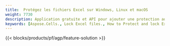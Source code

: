 ```yaml
---
title:  Protégez les fichiers Excel sur Windows, Linux et macOS
weight: 7730
description: Application gratuite et API pour ajouter une protection aux feuilles de calcul XLS, XLSX et ODS
keywords: [Aspose.Cells., Lock Excel files., How to Protect and lock Excel document., Protect Excel files., Encrypt Excel Files]
---
```

{{< blocks/products/pf/agp/feature-solution >}} 

